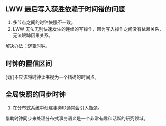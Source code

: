 ## LWW 最后写入获胜依赖于时间错的问题
1. 多节点之间的时钟快慢不一致。
2. LWW 无法无别快速发生的连续的写操作，因为写入操作之间没有依赖关系，无法跟踪因果关系。

解决办法：逻辑时钟。

## 时钟的置信区间
我们不应该将时钟读书视为一个精确的时间点。

## 全局快照的同步时钟
1. 在分布式系统中创建事务ID通常会引入瓶颈。

借助时钟同步来处理分布式事务语义是一个非常有趣和活跃的研究领域。
